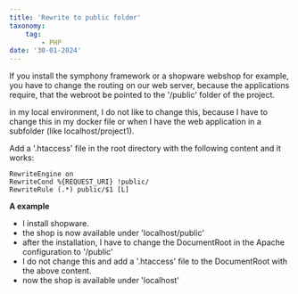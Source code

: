 ```yaml
---
title: 'Rewrite to public folder'
taxonomy:
    tag:
        - PHP
date: '30-01-2024'
---
```


If you install the symphony framework or a shopware webshop for example, you have to change the routing on our web server, because the applications require, that the webroot be pointed to the '/public' folder of the project.

in my local environment, I do not like to change this, because I have to change this in my docker file or when I have the web application in a subfolder (like localhost/project1).

Add a '.htaccess' file in the root directory with the following content and it works:

```
RewriteEngine on
RewriteCond %{REQUEST_URI} !public/
RewriteRule (.*) public/$1 [L]
```

**A example**

- I install shopware.
- the shop is now available under 'localhost/public'
- after the installation, I have to change the DocumentRoot in the Apache configuration to '/public'
- I do not change this and add a '.htaccess' file to the DocumentRoot with the above content.
- now the shop is available under 'localhost'


